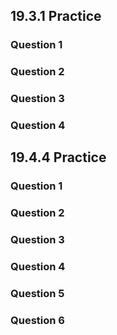 ## 19.3.1 Practice

### Question 1

### Question 2

### Question 3

### Question 4

## 19.4.4 Practice

### Question 1

### Question 2

### Question 3

### Question 4

### Question 5

### Question 6
